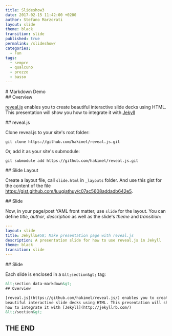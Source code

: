 ```yaml
---
title: Slideshow3
date: 2017-02-15 11:42:00 +0200
author: Stefano Marzorati
layout: slide
theme: black
transition: slide
published: true
permalink: /slideshow/
categories:
  - Fun
tags:
  - sempre
  - qualcuno
  - prezzo
  - basso
---
```

<section data-markdown>
# Markdown Demo

<img data-src="https://digital-photography-school.com/wp-content/uploads/flickr/2746960560_8711acfc60_o.jpg">


</section>

<section data-markdown>
## Overview

[reveal.js](https://github.com/hakimel/reveal.js/) enables you to create
beautiful interactive slide decks using HTML. This presentation will show you
how to integrate it with [Jekyll](http://jekyllrb.com/)
</section>

<section data-markdown>
## reveal.js

Clone reveal.js to your site's root folder:

```
git clone https://github.com/hakimel/reveal.js.git
```

Or, add it as your site's submodule:

```
git submodule add https://github.com/hakimel/reveal.js.git
```
</section>

<section data-markdown>
## Slide Layout

Create a layout file, call `slide.html` in `_layouts` folder. And use this gist
for the content of the file https://gist.github.com/luugiathuy/c07ac5608addadb642e5.

</section>

<section data-markdown>
## Slide

Now, in your page/post YAML front matter, use `slide` for the layout. You can
define *title*, *author*, *description* as well as the slide's *theme* and
*transition*:

```yaml
---
layout: slide
title: Jekyll&#58; Make presentation page with reveal.js
description: A presentation slide for how to use reveal.js in Jekyll
theme: black
transition: slide
---
```
</section>

<section data-markdown>
## Slide

Each slide is enclosed in a `&lt;section&gt;` tag:

```html
&lt;section data-markdown&gt;
## Overview

[reveal.js](https://github.com/hakimel/reveal.js/) enables you to create
beautiful interactive slide decks using HTML. This presentation will show you
how to integrate it with [Jekyll](http://jekyllrb.com/)
&lt;/section&gt;
```

</section>

<section data-markdown>

# THE END

</section>